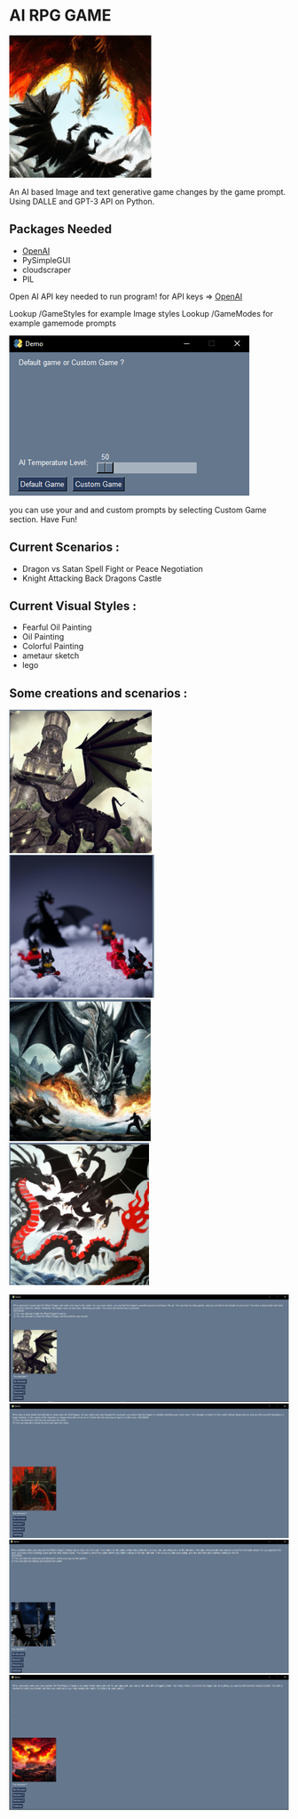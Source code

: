 # AI RPG GAME
![mainImg](ScreenShots/SavedImage.png)

An AI based Image and text generative game changes by the game prompt. Using DALLE and GPT-3 API on Python.


Packages Needed
-
* [OpenAI](https://openai.com/)
* PySimpleGUI
* cloudscraper
* PIL

Open AI API key needed to run program! for API keys => [OpenAI](https://openai.com/)

Lookup /GameStyles for example Image styles
Lookup /GameModes for example gamemode prompts

![UI](https://github.com/MertKalkanci/AI-Game/blob/main/ScreenShots/UI.png)

you can use your and and custom prompts by selecting Custom Game section.
Have Fun!

Current Scenarios :
-
* Dragon vs Satan Spell Fight or Peace Negotiation
* Knight Attacking Back Dragons Castle

Current Visual Styles :
-
* Fearful Oil Painting
* Oil Painting
* Colorful Painting
* ametaur sketch
* lego

Some creations and scenarios :
-

![1](https://github.com/MertKalkanci/AI-Game/blob/main/ScreenShots/SavedImage3.png)
![2](https://github.com/MertKalkanci/AI-Game/blob/main/ScreenShots/SavedImages6.png)
![3](https://github.com/MertKalkanci/AI-Game/blob/main/ScreenShots/SavedImage4.png)
![4](https://github.com/MertKalkanci/AI-Game/blob/main/ScreenShots/SavedImages5.png)

![5](https://github.com/MertKalkanci/AI-Game/blob/main/ScreenShots/7.png)
![6](https://github.com/MertKalkanci/AI-Game/blob/main/ScreenShots/2.png)
![7](https://github.com/MertKalkanci/AI-Game/blob/main/ScreenShots/3.png)
![8](https://github.com/MertKalkanci/AI-Game/blob/main/ScreenShots/1.png)
